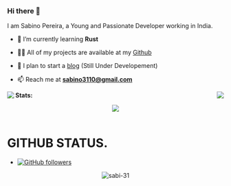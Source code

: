 ### Hi there 👋

I am Sabino Pereira, a Young and Passionate Developer working in India.

- 🧠 I’m currently learning **Rust**

- 👨‍💻 All of my projects are available at my [Github](https://github.com/sabi-31)

- 📝 I plan to start a [blog](https://blog.sabino.homes) (Still Under Developement)

- 📫 Reach me at **sabino3110@gmail.com**


<div><img align="left" src="https://github-readme-stats.vercel.app/api?username=sabi-31&show_icons=true&hide_border=true&theme=dracula"> <img align="right" src="https://github-readme-stats.vercel.app/api/top-langs/?username=sabi-31&theme=dracula&hide=batchfile"></div>



**Stats:**  


<div align="center"><img src="https://github-profile-trophy.vercel.app/?username=sabi-31&theme=dracula&count_private=true"></div>

<br>





# GITHUB STATUS.
- [![GitHub followers](https://img.shields.io/github/followers/sabi-31.svg?style=social&label=Follow&maxAge=2592000)](https://github.com/sabi-31?tab=followers)



<p align = "center"><img align="center" src="https://github-readme-streak-stats.herokuapp.com/?user=sabi-31&theme=tokyonight&" alt="sabi-31" /></p>
